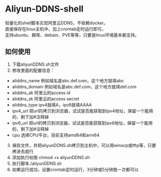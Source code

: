 # Aliyun-DDNS-shell
轻量化的shell脚本实现阿里云DDNS，不依赖docker。  
直接保存在linux主机中，加上crontab定时运行即可。  
支持ubuntu、群晖、debain、PVE等等，只要是linux环境基本都支持。  

## 如何使用  

1. 下载aliyunDDNS.sh文件  
2. 修改里面的配置信息：  
  - aliddns_name    例如域名是abc.def.com，这个地方就填abc
  - aliddns_domain  例如域名是abc.def.com，这个地方就填def.com
  - aliddns_ak      阿里云的access id
  - aliddns_sk      阿里云的access secret
  - aliddns_type    ipv4就填A，ipv6就填AAAA
  - ipv4_url        把url的拷贝到浏览器，试试是否能获取到ipv4地址，保留一个能用的，剩下加#注释掉
  - ipv6_url        把url的拷贝到浏览器，试试是否能获取到ipv6地址，保留一个能用的，剩下加#注释掉
  - cpu             选择CPU平台，目前支持amd64和arm64
3. 保存文件，并把aliyunDDNS.sh拷贝到主机中，可以用winscp或tftp等，只要拷进去就行  
4. 添加执行权限 chmod +x aliyunDDNS.sh
5. 执行脚本./aliyunDDNS.sh
6. 如果运行成功，设置crontab定时运行，3分钟或5分钟跑一次都可以
